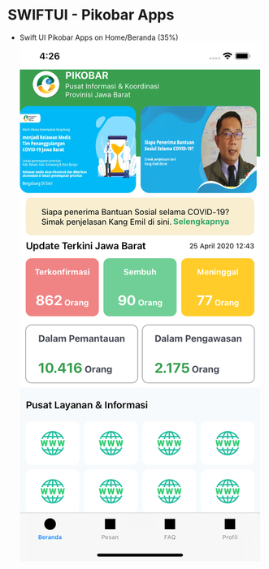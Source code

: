 # SWIFTUI - Pikobar Apps
- Swift UI Pikobar Apps on Home/Beranda (35%)
![Pikobar](/pikobar-swift-ui.png)
